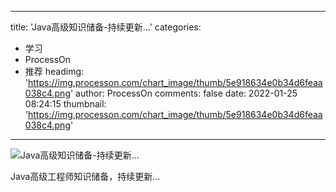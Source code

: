 
---
title: 'Java高级知识储备-持续更新...'
categories: 
 - 学习
 - ProcessOn
 - 推荐
headimg: 'https://img.processon.com/chart_image/thumb/5e918634e0b34d6feaa038c4.png'
author: ProcessOn
comments: false
date: 2022-01-25 08:24:15
thumbnail: 'https://img.processon.com/chart_image/thumb/5e918634e0b34d6feaa038c4.png'
---

<div>   
<img class="thumb" alt="Java高级知识储备-持续更新..." src="https://img.processon.com/chart_image/thumb/5e918634e0b34d6feaa038c4.png" referrerpolicy="no-referrer">
<p>Java高级工程师知识储备，持续更新...</p>  
</div>
            